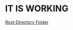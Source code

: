 <!Doctype html>
<h1>IT IS WORKING</h1>
<a href="Root_Directory_Folder/Main_Screen" target="_self">Root Directory Folder</a>
